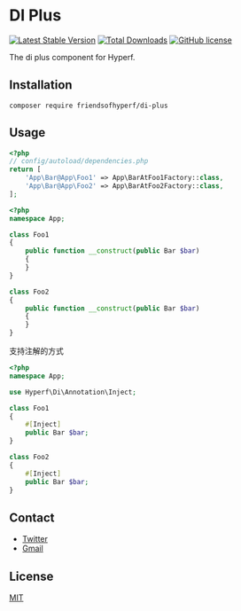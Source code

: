 # DI Plus

[![Latest Stable Version](https://poser.pugx.org/friendsofhyperf/di-plus/version.png)](https://packagist.org/packages/friendsofhyperf/di-plus)
[![Total Downloads](https://poser.pugx.org/friendsofhyperf/di-plus/d/total.png)](https://packagist.org/packages/friendsofhyperf/di-plus)
[![GitHub license](https://img.shields.io/github/license/friendsofhyperf/di-plus)](https://github.com/friendsofhyperf/di-plus)

The di plus component for Hyperf.

## Installation

```shell
composer require friendsofhyperf/di-plus
```

## Usage

```php
<?php
// config/autoload/dependencies.php
return [
    'App\Bar@App\Foo1' => App\BarAtFoo1Factory::class,
    'App\Bar@App\Foo2' => App\BarAtFoo2Factory::class,
];
```

```php
<?php
namespace App;

class Foo1
{
    public function __construct(public Bar $bar)
    {
    }
}

class Foo2
{
    public function __construct(public Bar $bar)
    {
    }
}
```

支持注解的方式

```php
<?php
namespace App;

use Hyperf\Di\Annotation\Inject;

class Foo1
{
    #[Inject]
    public Bar $bar;
}

class Foo2
{
    #[Inject]
    public Bar $bar;
}
```

## Contact

- [Twitter](https://twitter.com/huangdijia)
- [Gmail](mailto:huangdijia@gmail.com)

## License

[MIT](LICENSE)
